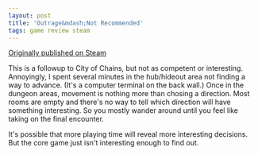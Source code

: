 ```yaml
---
layout: post
title: 'Outrage&mdash;Not Recommended'
tags: game review steam
---
```


[Originally published on Steam](https://steamcommunity.com/id/jlericson/recommended/457820/)


 This is a followup to City of Chains, but not as competent or interesting. Annoyingly, I spent several minutes in the hub/hideout area not finding a way to advance. (It's a computer terminal on the back wall.) Once in the dungeon areas, movement is nothing more than chosing a direction. Most rooms are empty and there's no way to tell which direction will have something interesting. So you mostly wander around until you feel like taking on the final encounter.
 

 

 It's possible that more playing time will reveal more interesting decisions. But the core game just isn't interesting enough to find out.
